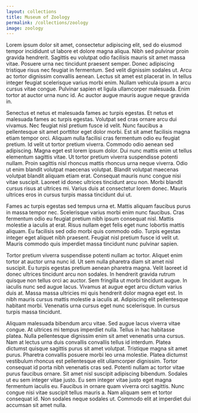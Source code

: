 ```yaml
---
layout: collections
title: Museum of Zoology
permalink: /collections/zoology
image: zoology
---
```

Lorem ipsum dolor sit amet, consectetur adipiscing elit, sed do eiusmod tempor incididunt ut labore et dolore magna aliqua. Nibh sed pulvinar proin gravida hendrerit. Sagittis eu volutpat odio facilisis mauris sit amet massa vitae. Posuere urna nec tincidunt praesent semper. Donec adipiscing tristique risus nec feugiat in fermentum. Sed velit dignissim sodales ut. Arcu ac tortor dignissim convallis aenean. Lectus sit amet est placerat in. In tellus integer feugiat scelerisque varius morbi enim. Nullam vehicula ipsum a arcu cursus vitae congue. Pulvinar sapien et ligula ullamcorper malesuada. Enim tortor at auctor urna nunc id. Ac auctor augue mauris augue neque gravida in.

Senectus et netus et malesuada fames ac turpis egestas. Et netus et malesuada fames ac turpis egestas. Volutpat sed cras ornare arcu dui vivamus. Nec feugiat nisl pretium fusce id velit. Nunc faucibus a pellentesque sit amet porttitor eget dolor morbi. Est sit amet facilisis magna etiam tempor orci. Aliquam nulla facilisi cras fermentum odio eu feugiat pretium. Id velit ut tortor pretium viverra. Commodo odio aenean sed adipiscing. Magna eget est lorem ipsum dolor. Dui nunc mattis enim ut tellus elementum sagittis vitae. Ut tortor pretium viverra suspendisse potenti nullam. Proin sagittis nisl rhoncus mattis rhoncus urna neque viverra. Odio ut enim blandit volutpat maecenas volutpat. Blandit volutpat maecenas volutpat blandit aliquam etiam erat. Consequat mauris nunc congue nisi vitae suscipit. Laoreet id donec ultrices tincidunt arcu non. Morbi blandit cursus risus at ultrices mi. Varius duis at consectetur lorem donec. Mauris ultrices eros in cursus turpis massa tincidunt dui ut.

Fames ac turpis egestas sed tempus urna et. Mattis aliquam faucibus purus in massa tempor nec. Scelerisque varius morbi enim nunc faucibus. Cras fermentum odio eu feugiat pretium nibh ipsum consequat nisl. Mattis molestie a iaculis at erat. Risus nullam eget felis eget nunc lobortis mattis aliquam. Eu facilisis sed odio morbi quis commodo odio. Turpis egestas integer eget aliquet nibh praesent. Feugiat nisl pretium fusce id velit ut. Mauris commodo quis imperdiet massa tincidunt nunc pulvinar sapien.

Tortor pretium viverra suspendisse potenti nullam ac tortor. Aliquet enim tortor at auctor urna nunc id. Ut sem nulla pharetra diam sit amet nisl suscipit. Eu turpis egestas pretium aenean pharetra magna. Velit laoreet id donec ultrices tincidunt arcu non sodales. In hendrerit gravida rutrum quisque non tellus orci ac auctor. Sem fringilla ut morbi tincidunt augue. In iaculis nunc sed augue lacus. Vivamus at augue eget arcu dictum varius duis at. Massa massa ultricies mi quis hendrerit dolor magna eget est. In nibh mauris cursus mattis molestie a iaculis at. Adipiscing elit pellentesque habitant morbi. Venenatis urna cursus eget nunc scelerisque. In cursus turpis massa tincidunt.

Aliquam malesuada bibendum arcu vitae. Sed augue lacus viverra vitae congue. At ultrices mi tempus imperdiet nulla. Tellus in hac habitasse platea. Nulla pellentesque dignissim enim sit amet venenatis urna cursus. Nam at lectus urna duis convallis convallis tellus id interdum. Platea dictumst quisque sagittis purus sit amet volutpat. Tristique magna sit amet purus. Pharetra convallis posuere morbi leo urna molestie. Platea dictumst vestibulum rhoncus est pellentesque elit ullamcorper dignissim. Tortor consequat id porta nibh venenatis cras sed. Potenti nullam ac tortor vitae purus faucibus ornare. Sit amet nisl suscipit adipiscing bibendum. Sodales ut eu sem integer vitae justo. Eu sem integer vitae justo eget magna fermentum iaculis eu. Faucibus in ornare quam viverra orci sagittis. Nunc congue nisi vitae suscipit tellus mauris a. Nam aliquam sem et tortor consequat id. Non sodales neque sodales ut. Commodo elit at imperdiet dui accumsan sit amet nulla.
